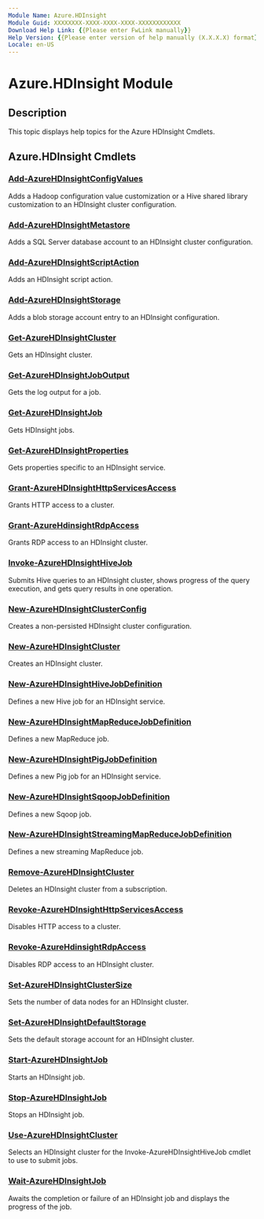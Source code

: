 ```yaml
---
Module Name: Azure.HDInsight
Module Guid: XXXXXXXX-XXXX-XXXX-XXXX-XXXXXXXXXXXX
Download Help Link: {{Please enter FwLink manually}}
Help Version: {{Please enter version of help manually (X.X.X.X) format}}
Locale: en-US
---
```


# Azure.HDInsight Module
## Description
This topic displays help topics for the Azure HDInsight Cmdlets. 

## Azure.HDInsight Cmdlets
### [Add-AzureHDInsightConfigValues](.\Add-AzureHDInsightConfigValues.md)
Adds a Hadoop configuration value customization or a Hive shared library customization to an HDInsight cluster configuration.


### [Add-AzureHDInsightMetastore](.\Add-AzureHDInsightMetastore.md)
Adds a SQL Server database account to an HDInsight cluster configuration.


### [Add-AzureHDInsightScriptAction](.\Add-AzureHDInsightScriptAction.md)
Adds an HDInsight script action.


### [Add-AzureHDInsightStorage](.\Add-AzureHDInsightStorage.md)
Adds a blob storage account entry to an HDInsight configuration.


### [Get-AzureHDInsightCluster](.\Get-AzureHDInsightCluster.md)
Gets an HDInsight cluster.


### [Get-AzureHDInsightJobOutput](.\Get-AzureHDInsightJobOutput.md)
Gets the log output for a job.


### [Get-AzureHDInsightJob](.\Get-AzureHDInsightJob.md)
Gets HDInsight jobs.


### [Get-AzureHDInsightProperties](.\Get-AzureHDInsightProperties.md)
Gets properties specific to an HDInsight service.


### [Grant-AzureHDInsightHttpServicesAccess](.\Grant-AzureHDInsightHttpServicesAccess.md)
Grants HTTP access to a cluster.


### [Grant-AzureHdinsightRdpAccess](.\Grant-AzureHdinsightRdpAccess.md)
Grants RDP access to an HDInsight cluster.


### [Invoke-AzureHDInsightHiveJob](.\Invoke-AzureHDInsightHiveJob.md)
Submits Hive queries to an HDInsight cluster, shows progress of the query execution, and gets query results in one operation.


### [New-AzureHDInsightClusterConfig](.\New-AzureHDInsightClusterConfig.md)
Creates a non-persisted HDInsight cluster configuration.


### [New-AzureHDInsightCluster](.\New-AzureHDInsightCluster.md)
Creates an HDInsight cluster.


### [New-AzureHDInsightHiveJobDefinition](.\New-AzureHDInsightHiveJobDefinition.md)
Defines a new Hive job for an HDInsight service.


### [New-AzureHDInsightMapReduceJobDefinition](.\New-AzureHDInsightMapReduceJobDefinition.md)
Defines a new MapReduce job.


### [New-AzureHDInsightPigJobDefinition](.\New-AzureHDInsightPigJobDefinition.md)
Defines a new Pig job for an HDInsight service.


### [New-AzureHDInsightSqoopJobDefinition](.\New-AzureHDInsightSqoopJobDefinition.md)
Defines a new Sqoop job.


### [New-AzureHDInsightStreamingMapReduceJobDefinition](.\New-AzureHDInsightStreamingMapReduceJobDefinition.md)
Defines a new streaming MapReduce job.


### [Remove-AzureHDInsightCluster](.\Remove-AzureHDInsightCluster.md)
Deletes an HDInsight cluster from a subscription.


### [Revoke-AzureHDInsightHttpServicesAccess](.\Revoke-AzureHDInsightHttpServicesAccess.md)
Disables HTTP access to a cluster.


### [Revoke-AzureHdinsightRdpAccess](.\Revoke-AzureHdinsightRdpAccess.md)
Disables RDP access to an HDInsight cluster.


### [Set-AzureHDInsightClusterSize](.\Set-AzureHDInsightClusterSize.md)
Sets the number of data nodes for an HDInsight cluster.


### [Set-AzureHDInsightDefaultStorage](.\Set-AzureHDInsightDefaultStorage.md)
Sets the default storage account for an HDInsight cluster.


### [Start-AzureHDInsightJob](.\Start-AzureHDInsightJob.md)
Starts an HDInsight job.


### [Stop-AzureHDInsightJob](.\Stop-AzureHDInsightJob.md)
Stops an HDInsight job.


### [Use-AzureHDInsightCluster](.\Use-AzureHDInsightCluster.md)
Selects an HDInsight cluster for the Invoke-AzureHDInsightHiveJob cmdlet to use to submit jobs.


### [Wait-AzureHDInsightJob](.\Wait-AzureHDInsightJob.md)
Awaits the completion or failure of an HDInsight job and displays the progress of the job.



